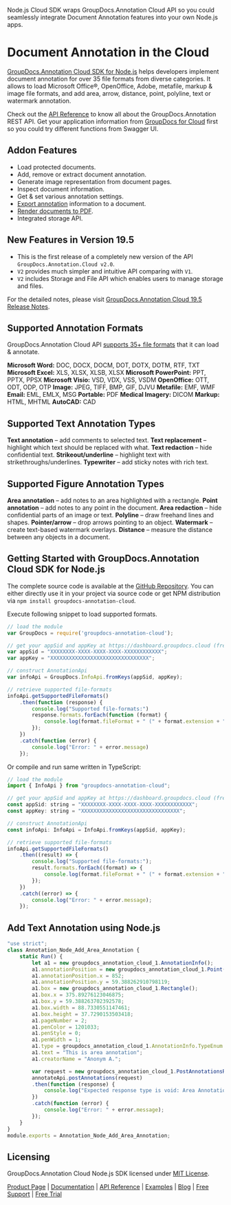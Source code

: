 Node.js Cloud SDK wraps GroupDocs.Annotation Cloud API so you could seamlessly integrate Document Annotation features into your own Node.js apps.

# Document Annotation in the Cloud

[GroupDocs.Annotation Cloud SDK for Node.js](https://products.groupdocs.cloud/annotation/nodejs) helps developers implement document annotation for over 35 file formats from diverse categories. It allows to load Microsoft Office®, OpenOffice, Adobe, metafile, markup & image file formats, and add area, arrow, distance, point, polyline, text or watermark annotation. 

Check out the [API Reference](https://apireference.groupdocs.cloud/annotation/) to know all about the GroupDocs.Annotation REST API. Get your application information from [GroupDocs for Cloud](https://dashboard.groupdocs.cloud/#/apps) first so you could try different functions from Swagger UI.

## Addon Features

- Load protected documents.
- Add, remove or extract document annotation.
- Generate image representation from document pages.
- Inspect document information.
- Get & set various annotation settings.
- [Export annotation](https://wiki.groupdocs.cloud/annotationcloud/developer-guide/working-with-annotations/#HExportAnnotationandgetDocumentasStream) information to a document.
- [Render documents to PDF](https://wiki.groupdocs.cloud/annotationcloud/developer-guide/rendering-documents/).
- Integrated storage API.

## New Features in Version 19.5

- This is the first release of a completely new version of the API `GroupDocs.Annotation.Cloud v2.0`.
- `V2` provides much simpler and intuitive API comparing with `V1`.
- `V2` includes Storage and File API which enables users to manage storage and files.

For the detailed notes, please visit [GroupDocs.Annotation Cloud 19.5 Release Notes](https://wiki.groupdocs.cloud/annotationcloud/release-notes/2019/groupdocs-annotation-cloud-19-5-release-notes/).

## Supported Annotation Formats

GroupDocs.Annotation Cloud API [supports 35+ file formats](https://wiki.groupdocs.cloud/annotationcloud/getting-started/supported-document-formats/) that it can load & annotate.

**Microsoft Word:** DOC, DOCX, DOCM, DOT, DOTX, DOTM, RTF, TXT
**Microsoft Excel:** XLS, XLSX, XLSB, XLSX
**Microsoft PowerPoint:** PPT, PPTX, PPSX
**Microsoft Visio:** VSD, VDX, VSS, VSDM
**OpenOffice:** OTT, ODT, ODP, OTP
**Image:** JPEG, TIFF, BMP, GIF, DJVU
**Metafile:** EMF, WMF
**Email:** EML, EMLX, MSG
**Portable:** PDF
**Medical Imagery:** DICOM
**Markup:** HTML, MHTML
**AutoCAD:** CAD

## Supported Text Annotation Types

**Text annotation** – add comments to selected text.
**Text replacement** – highlight which text should be replaced with what.
**Text redaction** – hide confidential text.
**Strikeout/underline** – highlight text with strikethroughs/underlines.
**Typewriter** – add sticky notes with rich text.

## Supported Figure Annotation Types

**Area annotation** – add notes to an area highlighted with a rectangle.
**Point annotation** – add notes to any point in the document.
**Area redaction** – hide confidential parts of an image or text.
**Polyline** – draw freehand lines and shapes.
**Pointer/arrow** – drop arrows pointing to an object.
**Watermark** – create text-based watermark overlays.
**Distance** – measure the distance between any objects in a document.

## Getting Started with GroupDocs.Annotation Cloud SDK for Node.js

The complete source code is available at the [GitHub Repository](https://github.com/groupdocs-annotation-cloud/groupdocs-annotation-cloud-node). You can either directly use it in your project via source code or get NPM distribution via `npm install groupdocs-annotation-cloud`.

Execute following snippet to load supported formats.

```js
// load the module
var GroupDocs = require('groupdocs-annotation-cloud');

// get your appSid and appKey at https://dashboard.groupdocs.cloud (free registration is required).
var appSid = "XXXXXXXX-XXXX-XXXX-XXXX-XXXXXXXXXXXX";
var appKey = "XXXXXXXXXXXXXXXXXXXXXXXXXXXXXXXX";

// construct AnnotationApi
var infoApi = GroupDocs.InfoApi.fromKeys(appSid, appKey);

// retrieve supported file-formats
infoApi.getSupportedFileFormats()
    .then(function (response) {
        console.log("Supported file-formats:")
        response.formats.forEach(function (format) {
            console.log(format.fileFormat + " (" + format.extension + ")");
        });
    })
    .catch(function (error) {
        console.log("Error: " + error.message)
    });
```

Or compile and run same written in TypeScript:

```js
// load the module
import { InfoApi } from "groupdocs-annotation-cloud";

// get your appSid and appKey at https://dashboard.groupdocs.cloud (free registration is required).
const appSid: string = "XXXXXXXX-XXXX-XXXX-XXXX-XXXXXXXXXXXX";
const appKey: string = "XXXXXXXXXXXXXXXXXXXXXXXXXXXXXXXX";

// construct AnnotationApi
const infoApi: InfoApi = InfoApi.fromKeys(appSid, appKey);

// retrieve supported file-formats
infoApi.getSupportedFileFormats()
    .then((result) => {
        console.log("Supported file-formats:");
        result.formats.forEach((format) => {
            console.log(format.fileFormat + " (" + format.extension + ")");
        });
    })
    .catch((error) => {
        console.log("Error: " + error.message);
    });
```

## Add Text Annotation using Node.js

```js
"use strict";
class Annotation_Node_Add_Area_Annotation {
    static Run() {
        let a1 = new groupdocs_annotation_cloud_1.AnnotationInfo();
        a1.annotationPosition = new groupdocs_annotation_cloud_1.Point();
        a1.annotationPosition.x = 852;
        a1.annotationPosition.y = 59.388262910798119;
        a1.box = new groupdocs_annotation_cloud_1.Rectangle();
        a1.box.x = 375.89276123046875;
        a1.box.y = 59.388263702392578;
        a1.box.width = 88.7330551147461;
        a1.box.height = 37.7290153503418;
        a1.pageNumber = 2;
        a1.penColor = 1201033;
        a1.penStyle = 0;
        a1.penWidth = 1;
        a1.type = groupdocs_annotation_cloud_1.AnnotationInfo.TypeEnum.Area;
        a1.text = "This is area annotation";
        a1.creatorName = "Anonym A.";

        var request = new groupdocs_annotation_cloud_1.PostAnnotationsRequest("Annotationdocs\\ten-pages.pdf", [a1]);
        annotateApi.postAnnotations(request)
        .then(function (response) {
            console.log("Expected response type is void: Area Annotation added.");
        })
        .catch(function (error) {
            console.log("Error: " + error.message);
        });
    }
}
module.exports = Annotation_Node_Add_Area_Annotation;
```

## Licensing

GroupDocs.Annotation Cloud Node.js SDK licensed under [MIT License](https://github.com/groupdocs-annotation-cloud/groupdocs-annotation-cloud-node/blob/HEAD/LICENSE).

[Product Page](https://products.groupdocs.cloud/annotation/nodejs) | [Documentation](https://wiki.groupdocs.cloud/annotationcloud/) | [API Reference](https://apireference.groupdocs.cloud/annotation/) | [Examples](https://github.com/groupdocs-annotation-cloud/groupdocs-annotation-cloud-node) | [Blog](https://blog.groupdocs.cloud/category/annotation/) | [Free Support](https://forum.groupdocs.cloud/c/annotation) | [Free Trial](https://dashboard.groupdocs.cloud/#/apps)
